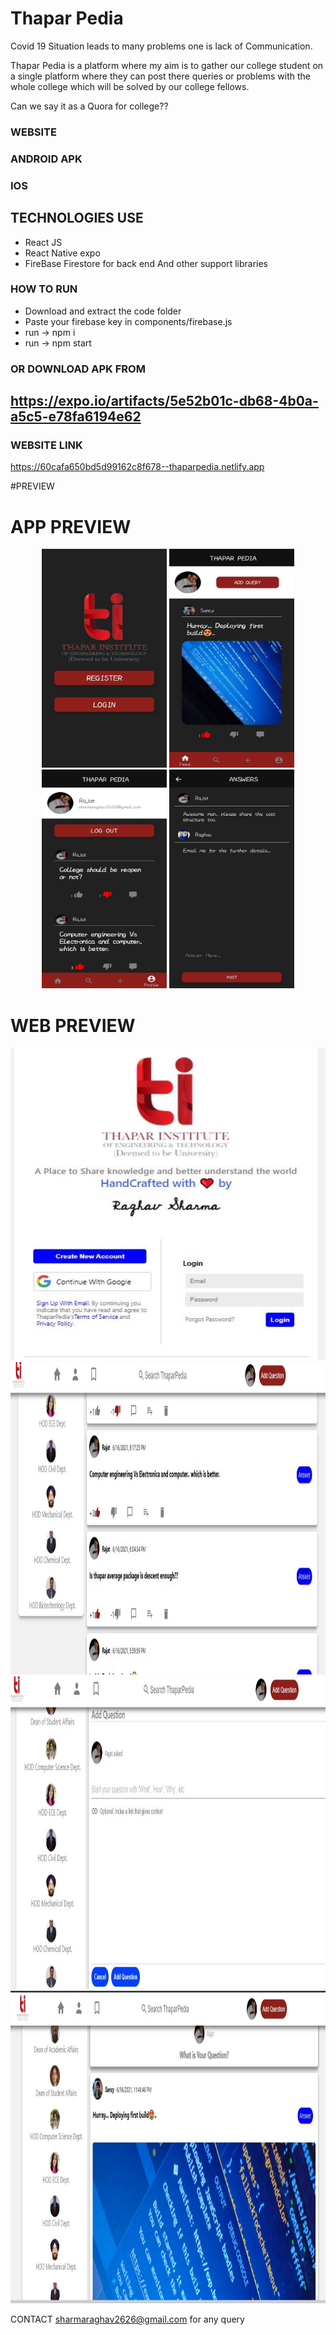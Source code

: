 # Thapar Pedia #
Covid 19 Situation leads to many problems one is lack of Communication.

Thapar Pedia is a platform where my aim is to gather our college student on a single platform where they can post there queries or problems with the whole college
which will be solved by our college fellows.  

Can we say it as a Quora for college??

### WEBSITE  ###
### ANDROID APK ###
### IOS ###

## TECHNOLOGIES USE ##

* React JS
* React Native expo
* FireBase Firestore for back end
And other support libraries


### HOW TO RUN ###

- Download and extract the code folder
- Paste your firebase key in components/firebase.js
- run -> npm i
- run -> npm start

### OR DOWNLOAD APK  FROM ##

## https://expo.io/artifacts/5e52b01c-db68-4b0a-a5c5-e78fa6194e62 ##

### WEBSITE LINK ###
https://60cafa650bd5d99162c8f678--thaparpedia.netlify.app




#PREVIEW


# APP PREVIEW


<p align="center">
  <img src="/PREVIEW/home.jpeg" width="200" height="350">
  <img src="/PREVIEW/1.jpeg" width="200" height="350">
  <img src="/PREVIEW/2.jpeg" width="200" height="350">
  <img src="/PREVIEW/4.jpeg" width="200" height="350">
</p>


# WEB PREVIEW

<p align="center">
  <img src="/PREVIEW/w4.JPG" width="800" height="500">
  <img src="/PREVIEW/w2.JPG" width="800" height="500">
  <img src="/PREVIEW/w3.JPG" width="800" height="500">
  <img src="/PREVIEW/w1.JPG" width="800" height="500">
</p>





CONTACT sharmaraghav2626@gmail.com for any query

